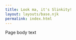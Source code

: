 ```yaml
---
title: Look ma, it's Slinkity!
layout: layouts/base.njk
permalink: index.html
---
```


Page body text

